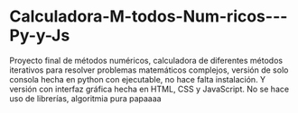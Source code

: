 # Calculadora-M-todos-Num-ricos---Py-y-Js
Proyecto final de métodos numéricos, calculadora de diferentes métodos iterativos para resolver problemas matemáticos complejos, versión de solo consola hecha en python con ejecutable, no hace falta instalación. Y versión con interfaz gráfica hecha en HTML, CSS y JavaScript. No se hace uso de librerías, algoritmia pura papaaaa

